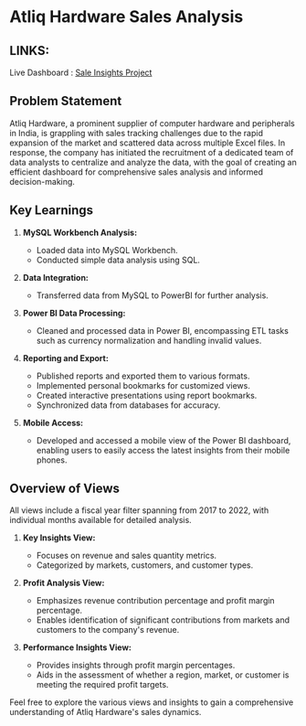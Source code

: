 # Atliq Hardware Sales Analysis

## LINKS:
Live Dashboard : [Sale Insights Project](https://app.powerbi.com/groups/me/apps/d13745b9-af44-41c4-9690-9299c6fcdb1d/reports/b2380a28-f497-4f62-841e-2d41d04f9475/ReportSection14ec54f6dcd6304440b9?experience=power-bi)
## Problem Statement

Atliq Hardware, a prominent supplier of computer hardware and peripherals in India, is grappling with sales tracking challenges due to the rapid expansion of the market and scattered data across multiple Excel files. In response, the company has initiated the recruitment of a dedicated team of data analysts to centralize and analyze the data, with the goal of creating an efficient dashboard for comprehensive sales analysis and informed decision-making.

## Key Learnings

1. **MySQL Workbench Analysis:**
   - Loaded data into MySQL Workbench.
   - Conducted simple data analysis using SQL.

2. **Data Integration:**
   - Transferred data from MySQL to PowerBI for further analysis.

3. **Power BI Data Processing:**
   - Cleaned and processed data in Power BI, encompassing ETL tasks such as currency normalization and handling invalid values.

4. **Reporting and Export:**
   - Published reports and exported them to various formats.
   - Implemented personal bookmarks for customized views.
   - Created interactive presentations using report bookmarks.
   - Synchronized data from databases for accuracy.

5. **Mobile Access:**
   - Developed and accessed a mobile view of the Power BI dashboard, enabling users to easily access the latest insights from their mobile phones.

## Overview of Views

All views include a fiscal year filter spanning from 2017 to 2022, with individual months available for detailed analysis.

1. **Key Insights View:**
   - Focuses on revenue and sales quantity metrics.
   - Categorized by markets, customers, and customer types.

2. **Profit Analysis View:**
   - Emphasizes revenue contribution percentage and profit margin percentage.
   - Enables identification of significant contributions from markets and customers to the company's revenue.

3. **Performance Insights View:**
   - Provides insights through profit margin percentages.
   - Aids in the assessment of whether a region, market, or customer is meeting the required profit targets.

Feel free to explore the various views and insights to gain a comprehensive understanding of Atliq Hardware's sales dynamics.
